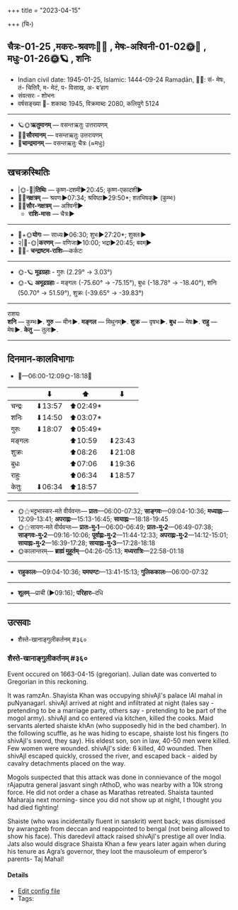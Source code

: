 +++
title = "2023-04-15"

+++
(चि॰)
## चैत्रः-01-25  ,मकरः-श्रवणः🌛🌌  ,  मेषः-अश्विनी-01-02🌞🌌  ,  मधुः-01-26🌞🪐  , शनिः
- Indian civil date: 1945-01-25, Islamic: 1444-09-24 Ramaḍān, 🌌🌞: सं- मेषः, तं- चित्तिरै, म- मेटं, प- विसाख, अ- ब’हाग
- संवत्सरः - शोभनः
- वर्षसङ्ख्या 🌛- शकाब्दः 1945, विक्रमाब्दः 2080, कलियुगे 5124
___________________
- 🪐🌞**ऋतुमानम्** — वसन्तऋतुः उत्तरायणम्
- 🌌🌞**सौरमानम्** — वसन्तऋतुः उत्तरायणम्
- 🌛**चान्द्रमानम्** — वसन्तऋतुः चैत्रः (≈मधुः)
___________________


## खचक्रस्थितिः
- |🌞-🌛|**तिथिः** — कृष्ण-दशमी►20:45; कृष्ण-एकादशी►  
- 🌌🌛**नक्षत्रम्** — श्रवणः►07:34; श्रविष्ठा►29:50*; शतभिषक्► (कुम्भः)  
- 🌌🌞**सौर-नक्षत्रम्** — अश्विनी►  
  - **राशि-मासः** — चैत्रः► 
___________________
- 🌛+🌞**योगः** — साध्यः►06:30; शुभः►27:20*; शुक्लः►  
- २|🌛-🌞|**करणम्** — वणिजा►10:00; भद्रा►20:45; बवम्►  
- 🌌🌛- **चन्द्राष्टम-राशिः**—कर्कटः  
___________________
- 🌞-🪐 **मूढग्रहाः** - गुरुः (2.29° → 3.03°)
- 🌞-🪐 **अमूढग्रहाः** - मङ्गलः (-75.60° → -75.15°), बुधः (-18.78° → -18.40°), शनिः (50.70° → 51.59°), शुक्रः (-39.65° → -39.83°)
___________________
राशयः  
**शनि** — कुम्भः►. **गुरु** — मीनः►. **मङ्गल** — मिथुनम्►. **शुक्र** — वृषभः►. **बुध** — मेषः►. **राहु** — मेषः►. **केतु** — तुला►. 
___________________


## दिनमान-कालविभागाः
- 🌅—06:00-12:09🌞-18:18🌇  

|      |⬇     |⬆     |⬇     |
|------|-----|-----|------|
|चन्द्रः|⬇13:57 |⬆02:49*|     |
|शनिः   |⬇14:50 |⬆03:07*|     |
|गुरुः  |⬇18:07 |⬆05:49*|     |
|मङ्गलः |     |⬆10:59 |⬇23:43 |
|शुक्रः |     |⬆08:26 |⬇21:08 |
|बुधः   |     |⬆07:06 |⬇19:36 |
|राहुः  |     |⬆06:34 |⬇18:57 |
|केतुः  |⬇06:34 |⬆18:57 |     |
___________________
- 🌞⚝भट्टभास्कर-मते वीर्यवन्तः— **प्रातः**—06:00-07:32; **साङ्गवः**—09:04-10:36; **मध्याह्नः**—12:09-13:41; **अपराह्णः**—15:13-16:45; **सायाह्नः**—18:18-19:45  
- 🌞⚝सायण-मते वीर्यवन्तः— **प्रातः-मु॰1**—06:00-06:49; **प्रातः-मु॰2**—06:49-07:38; **साङ्गवः-मु॰2**—09:16-10:06; **पूर्वाह्णः-मु॰2**—11:44-12:33; **अपराह्णः-मु॰2**—14:12-15:01; **सायाह्नः-मु॰2**—16:39-17:28; **सायाह्नः-मु॰3**—17:28-18:18  
- 🌞कालान्तरम्— **ब्राह्मं मुहूर्तम्**—04:26-05:13; **मध्यरात्रिः**—22:58-01:18  
___________________
- **राहुकालः**—09:04-10:36; **यमघण्टः**—13:41-15:13; **गुलिककालः**—06:00-07:32  
___________________
- **शूलम्**—प्राची (►09:16); **परिहारः**–दधि  
___________________

## उत्सवाः
- शैस्ते-खानाङ्गुलीकर्तनम् #३६०
### शैस्ते-खानाङ्गुलीकर्तनम् #३६०

Event occured on 1663-04-15 (gregorian). Julian date was converted to Gregorian in this reckoning. 

It was ramzAn. Shayista Khan was occupying shivAjI's palace lAl mahal in puNyanagarI. shivAjI arrived at night and infiltrated at night (tales say - pretending to be a marriage party, others say - pretending to be part of the mogol army). shivAjI and co entered via kitchen, killed the cooks. Maid servants alerted shaiste khAn (who supposedly hid in the bed chamber). In the following scuffle, as he was hiding to escape, shaiste lost his fingers (to shivAjI's sword, they say). His eldest son, son in law, 40-50 men were killed. Few women were wounded. shivAjI's side: 6 killed, 40 wounded. Then shivAjI escaped quickly, crossed the river, and escaped back - aided by cavalry detachments placed on the way.

Mogols suspected that this attack was done in connievance of the mogol rAjaputra general jasvant singh rAthoD, who was nearby with a 10k strong force. He did not order a chase as Marathas retreated. Shaista taunted Maharaja next morning- since you did not show up at night, I thought you had died fighting! 

Shaiste (who was incidentally fluent in sanskrit) went back; was dismissed by awrangzeb from deccan and reappointed to bengal (not being allowed to show his face). This daredevil attack raised shivAjI's prestige all over India. Jats also would disgrace Shaista Khan a few years later again when during his tenure as Agra’s governor, they loot the mausoleum of emperor’s parents- Taj Mahal!

#### Details
- [Edit config file](https://github.com/jyotisham/adyatithi/blob/master/mahApuruSha/xatra-later/julian/day/04/05/shaiste-khAn-angulI-kartanam.toml)
- Tags: 


